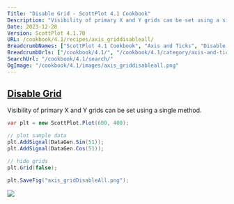 ```yaml
---
Title: "Disable Grid - ScottPlot 4.1 Cookbook"
Description: "Visibility of primary X and Y grids can be set using a single method."
Date: 2023-12-28
Version: ScottPlot 4.1.70
URL: /cookbook/4.1/recipes/axis_griddisableall/
BreadcrumbNames: ["ScottPlot 4.1 Cookbook", "Axis and Ticks", "Disable Grid"]
BreadcrumbUrls: ["/cookbook/4.1/", "/cookbook/4.1/category/axis-and-ticks", "/cookbook/4.1/recipes/axis_griddisableall/"]
SearchUrl: "/cookbook/4.1/search/"
OgImage: "/cookbook/4.1/images/axis_griddisableall.png"
---
```


<h2><a id='disable-grid' href='/cookbook/4.1/recipes/axis_griddisableall/'>Disable Grid</a></h2>

Visibility of primary X and Y grids can be set using a single method.

```cs
var plt = new ScottPlot.Plot(600, 400);

// plot sample data
plt.AddSignal(DataGen.Sin(51));
plt.AddSignal(DataGen.Cos(51));

// hide grids
plt.Grid(false);

plt.SaveFig("axis_gridDisableAll.png");
```

<img src='../../images/axis_griddisableall.png' class='d-block mx-auto my-5' />


